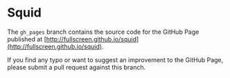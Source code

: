Squid
=====

The `gh_pages` branch contains the source code for the GitHub Page published
at [http://fullscreen.github.io/squid](http://fullscreen.github.io/squid).

If you find any typo or want to suggest an improvement to the GitHub Page,
please submit a pull request against this branch.
